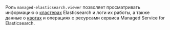 Роль `managed-elasticsearch.viewer` позволяет просматривать информацию о [кластерах](../../managed-elasticsearch/concepts/index.md) Elasticsearch и логи их работы, а также данные о [квотах](../../managed-elasticsearch/concepts/limits.md#mes-quotas) и операциях с ресурсами сервиса Managed Service for Elasticsearch.